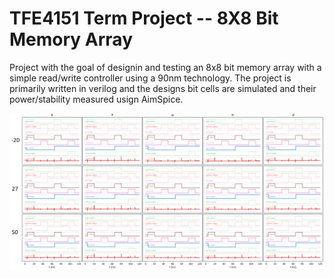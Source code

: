# TFE4151 Term Project -- 8X8 Bit Memory Array
Project with the goal of designin and testing an 8x8 bit memory array with a simple read/write controller using a 90nm technology.
The project is primarily written in verilog and the designs bit cells are simulated and their power/stability measured usign AimSpice.

![Bit cell data transition all corners](imgs/bit_cell_all_corners.png)
